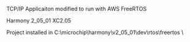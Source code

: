 
TCP/IP Applicaiton modified to run with AWS FreeRTOS

Harmony 2_05_01
XC2.05

Project installed in C:\microchip\harmony\v2_05_01\dev\rtos\freertos
\

